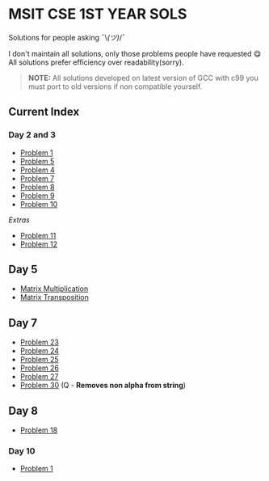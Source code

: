 # MSIT CSE 1ST YEAR SOLS
Solutions for people asking ¯\\_(ツ)_/¯

I don't maintain all solutions, only those problems people have requested 😋
All solutions prefer efficiency over readability(sorry).
  
>**NOTE:** All solutions developed on latest version of GCC with c99 you must port to old versions if non compatible yourself. 
## Current Index

### Day 2 and 3

- [Problem 1](https://github.com/dyingg/msit-cse-1st/blob/master/day-2-3/1.c)
- [Problem 5](https://github.com/dyingg/msit-cse-1st/blob/master/day-2-3/5.c)
- [Problem 4](https://github.com/dyingg/msit-cse-1st/blob/master/day-2-3/4.c)
- [Problem 7](https://github.com/dyingg/msit-cse-1st/blob/master/day-2-3/7.c)
- [Problem 8](https://github.com/dyingg/cse-1st/blob/master/day-2-3/8.c)
- [Problem 9](https://github.com/dyingg/cse-1st/blob/master/day-2-3/9.c)
- [Problem 10](https://github.com/dyingg/cse-1st/blob/master/day-2-3/10.c)

*Extras*
- [Problem 11](https://github.com/dyingg/msit-cse-1st/blob/master/day-2-3/extra-11.c)
- [Problem 12](https://github.com/dyingg/msit-cse-1st/blob/master/day-2-3/extra-12.c)

## Day 5

- [Matrix Multiplication](https://github.com/dyingg/msit-cse-1st/blob/master/day5/matrix-mul.c)
- [Matrix Transposition](https://github.com/dyingg/msit-cse-1st/blob/master/day5/matrix-trans.c)

## Day 7

- [Problem 23](https://github.com/dyingg/msit-cse-1st/blob/master/day7/23.c)
- [Problem 24](https://github.com/dyingg/msit-cse-1st/blob/master/day7/24.c)
- [Problem 25](https://github.com/dyingg/msit-cse-1st/blob/master/day7/25.c)
- [Problem 26](https://github.com/dyingg/msit-cse-1st/blob/master/day7/26.c)
- [Problem 27](https://github.com/dyingg/msit-cse-1st/blob/master/day7/27.c)
- [Problem 30](https://github.com/dyingg/msit-cse-1st/tree/master/day7) (Q -  **Removes non alpha from string**)
## Day 8 

- [Problem 18](https://github.com/dyingg/msit-cse-1st/blob/master/day8/18.c)

### Day 10

- [Problem 1](https://github.com/dyingg/msit-cse-1st/blob/master/day10/1.c)
